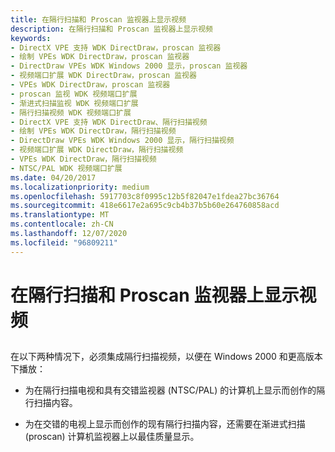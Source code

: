 ```yaml
---
title: 在隔行扫描和 Proscan 监视器上显示视频
description: 在隔行扫描和 Proscan 监视器上显示视频
keywords:
- DirectX VPE 支持 WDK DirectDraw，proscan 监视器
- 绘制 VPEs WDK DirectDraw，proscan 监视器
- DirectDraw VPEs WDK Windows 2000 显示，proscan 监视器
- 视频端口扩展 WDK DirectDraw，proscan 监视器
- VPEs WDK DirectDraw，proscan 监视器
- proscan 监视 WDK 视频端口扩展
- 渐进式扫描监视 WDK 视频端口扩展
- 隔行扫描视频 WDK 视频端口扩展
- DirectX VPE 支持 WDK DirectDraw、隔行扫描视频
- 绘制 VPEs WDK DirectDraw，隔行扫描视频
- DirectDraw VPEs WDK Windows 2000 显示，隔行扫描视频
- 视频端口扩展 WDK DirectDraw，隔行扫描视频
- VPEs WDK DirectDraw，隔行扫描视频
- NTSC/PAL WDK 视频端口扩展
ms.date: 04/20/2017
ms.localizationpriority: medium
ms.openlocfilehash: 5917703c8f0995c12b5f82047e1fdea27bc36764
ms.sourcegitcommit: 418e6617e2a695c9cb4b37b5b60e264760858acd
ms.translationtype: MT
ms.contentlocale: zh-CN
ms.lasthandoff: 12/07/2020
ms.locfileid: "96809211"
---
```

# <a name="displaying-video-on-interlaced-and-proscan-monitors"></a>在隔行扫描和 Proscan 监视器上显示视频


## <span id="ddk_displaying_video_on_interlaced_and_proscan_monitors_gg"></span><span id="DDK_DISPLAYING_VIDEO_ON_INTERLACED_AND_PROSCAN_MONITORS_GG"></span>


在以下两种情况下，必须集成隔行扫描视频，以便在 Windows 2000 和更高版本下播放：

-   为在隔行扫描电视和具有交错监视器 (NTSC/PAL) 的计算机上显示而创作的隔行扫描内容。

-   为在交错的电视上显示而创作的现有隔行扫描内容，还需要在渐进式扫描 (proscan) 计算机监视器上以最佳质量显示。

 

 





